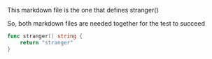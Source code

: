 This markdown file is the one that defines stranger()

So, both markdown files are needed together for the test to succeed

```go global
func stranger() string {
	return "stranger"
}
```

